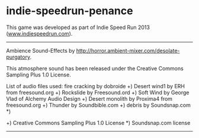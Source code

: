 indie-speedrun-penance
======================

This game was developed as part of Indie Speed Run 2013 (www.indiespeedrun.com).

---

Ambience Sound-Effects by http://horror.ambient-mixer.com/desolate-purgatory. 

This atmosphere sound has been released under the Creative Commons Sampling Plus 1.0 License.

List of audio files used:
fire cracking by dobroide +)
Desert wind1 by ERH from freesound.org +)
Rockslide by Freesound.ord +)
Soft Wind by George Vlad of Alchemy Audio Design +)
Desert monolith by Proxima4 from freesound.org +)
Thunder by Soundbible.com +)
debris by Soundsnap.com *)

+) Creative Commons Sampling Plus 1.0 License
*) Soundsnap.com license

---